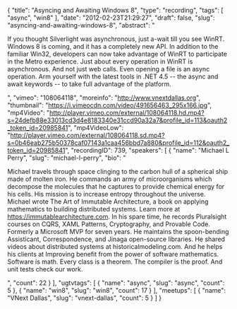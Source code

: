 {
  "title": "Asyncing and Awaiting Windows 8",
  "type": "recording",
  "tags": [
    "async",
    "win8"
  ],
  "date": "2012-02-23T21:29:27",
  "draft": false,
  "slug": "asyncing-and-awaiting-windows-8",
  "abstract": "<p>If you thought Silverlight was asynchronous, just a-wait till you see WinRT. Windows 8 is coming, and it has a completely new API. In addition to the familiar Win32, developers can now take advantage of WinRT to participate in the Metro experience. Just about every operation in WinRT is asynchronous. And not just web calls. Even opening a file is an async operation. Arm yourself with the latest tools in .NET 4.5 -- the async and await keywords -- to take full advantage of the platform.</p>",
  "vimeo": "108064118",
  "moreinfo": "http://www.vnextdallas.org",
  "thumbnail": "https://i.vimeocdn.com/video/491656463_295x166.jpg",
  "mp4Video": "http://player.vimeo.com/external/108064118.hd.mp4?s=24defb88e33013cd3d4e8183340e31ccd90a32a7&profile_id=113&oauth2_token_id=20985841",
  "mp4VideoLow": "http://player.vimeo.com/external/108064118.sd.mp4?s=0b46eab275b50378caf07143a1caa456bbd7a880&profile_id=112&oauth2_token_id=20985841",
  "recordingID": 739,
  "speakers": [
    {
      "name": "Michael L Perry",
      "slug": "michael-l-perry",
      "bio": "<p>Michael travels through space clinging to the carbon hull of a spherical ship made of molten iron. He commands an army of microorganisms which decompose the molecules that he captures to provide chemical energy for his cells. His mission is to increase entropy throughout the universe. Michael wrote The Art of Immutable Architecture, a book on applying mathematics to building distributed systems. Learn more at https://immutablearchitecture.com. In his spare time, he records Pluralsight courses on CQRS, XAML Patterns, Cryptography, and Provable Code. Formerly a Microsoft MVP for seven years. He maintains the spoon-bending Assisticant, Correspondence, and Jinaga open-source libraries. He shared videos about distributed systems at historicalmodeling.com. And he helps his clients at Improving benefit from the power of software mathematics. Software is math. Every class is a theorem. The compiler is the proof. And unit tests check our work.</p>",
      "count": 22
    }
  ],
  "ugtvtags": [
    {
      "name": "async",
      "slug": "async",
      "count": 5
    },
    {
      "name": "win8",
      "slug": "win8",
      "count": 17
    }
  ],
  "meetups": [
    {
      "name": "VNext Dallas",
      "slug": "vnext-dallas",
      "count": 5
    }
  ]
}